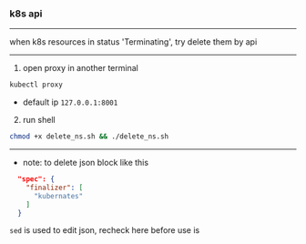 ### k8s api

***
when k8s resources in status 'Terminating', try delete them by api
***

1. open proxy in another terminal
```sh
kubectl proxy
```
- default ip `127.0.0.1:8001`
2. run shell
```sh
chmod +x delete_ns.sh && ./delete_ns.sh
```
***
- note: to delete json block like this
```json
  "spec": {
    "finalizer": [
      "kubernates"
    ]
  }
```
 `sed` is used to edit json, recheck here before use is

